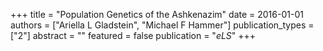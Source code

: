 +++
title = "Population Genetics of the Ashkenazim"
date = 2016-01-01
authors = ["Ariella L Gladstein", "Michael F Hammer"]
publication_types = ["2"]
abstract = ""
featured = false
publication = "*eLS*"
+++

